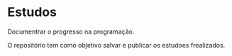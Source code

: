 # Estudos
 Documentrar o progresso na programação.

O repositório tem como objetivo salvar e publicar os estudoes frealizados.